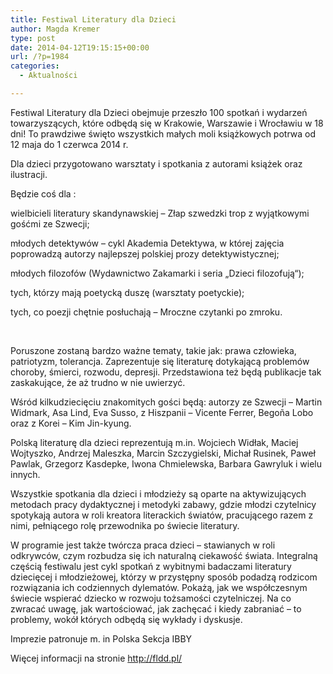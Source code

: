 ```yaml
---
title: Festiwal Literatury dla Dzieci
author: Magda Kremer
type: post
date: 2014-04-12T19:15:15+00:00
url: /?p=1984
categories:
  - Aktualności

---
```

Festiwal Literatury dla Dzieci obejmuje przeszło 100 spotkań i wydarzeń towarzyszących, które odbędą się w Krakowie, Warszawie i Wrocławiu w 18 dni! To prawdziwe święto wszystkich małych moli książkowych potrwa od 12 maja do 1 czerwca 2014 r.

Dla dzieci przygotowano warsztaty i spotkania z autorami książek oraz ilustracji.

Będzie coś dla :

wielbicieli literatury skandynawskiej – Złap szwedzki trop z wyjątkowymi gośćmi ze Szwecji;

młodych detektywów – cykl Akademia Detektywa, w której zajęcia poprowadzą autorzy najlepszej polskiej prozy detektywistycznej;

młodych filozofów (Wydawnictwo Zakamarki i seria „Dzieci filozofują“);

tych, którzy mają poetycką duszę (warsztaty poetyckie);

tych, co poezji chętnie posłuchają – Mroczne czytanki po zmroku.

&nbsp;

Poruszone zostaną bardzo ważne tematy, takie jak: prawa człowieka, patriotyzm, tolerancja. Zaprezentuje się literaturę dotykającą problemów choroby, śmierci, rozwodu, depresji. Przedstawiona też będą publikacje tak zaskakujące, że aż trudno w nie uwierzyć.

Wśród kilkudziecięciu znakomitych gości będą: autorzy ze Szwecji – Martin Widmark, Asa Lind, Eva Susso, z Hiszpanii &#8211; Vicente Ferrer, Begoña Lobo oraz z Korei &#8211; Kim Jin-kyung.

Polską literaturę dla dzieci reprezentują m.in. Wojciech Widłak, Maciej Wojtyszko, Andrzej Maleszka, Marcin Szczygielski, Michał Rusinek, Paweł Pawlak, Grzegorz Kasdepke, Iwona Chmielewska, Barbara Gawryluk i wielu innych.

Wszystkie spotkania dla dzieci i młodzieży są oparte na aktywizujących metodach pracy dydaktycznej i metodyki zabawy, gdzie młodzi czytelnicy spotykają autora w roli kreatora literackich światów, pracującego razem z nimi, pełniącego rolę przewodnika po świecie literatury.

W programie jest także twórcza praca dzieci &#8211; stawianych w roli odkrywców, czym rozbudza się ich naturalną ciekawość świata. Integralną częścią festiwalu jest cykl spotkań z wybitnymi badaczami literatury dziecięcej i młodzieżowej, którzy w przystępny sposób podadzą rodzicom rozwiązania ich codziennych dylematów. Pokażą, jak we współczesnym świecie wspierać dziecko w rozwoju tożsamości czytelniczej. Na co zwracać uwagę, jak wartościować, jak zachęcać i kiedy zabraniać &#8211; to problemy, wokół których odbędą się wykłady i dyskusje.

Imprezie patronuje m. in Polska Sekcja IBBY

Więcej informacji na stronie http://fldd.pl/

&nbsp;

&nbsp;
